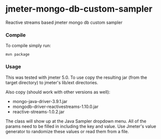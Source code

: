 # jmeter-mongo-db-custom-sampler
Reactive streams based jmeter mongo db custom sampler

### Compile
To compile simply run:
```
mvn package
```

### Usage
This was tested with jmeter 5.0. To use copy the resulting jar (from the target directory) to 
jmeter's lib/ext directories. 

Also copy (should work with other versions as well):
* mongo-java-driver-3.9.1.jar
* mongodb-driver-reactivestreams-1.10.0.jar
* reactive-streams-1.0.2.jar
 
The class will show up at the Java Sampler dropdown menu.
All of the params need to be filled in including the key and value.
Use Jmeter's value generator to randomize these values or read 
them from a file.